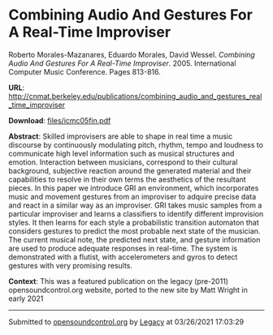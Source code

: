 # Combining Audio And Gestures For A Real-Time Improviser

Roberto Morales-Mazanares, Eduardo Morales, David Wessel. *Combining Audio And Gestures For A Real-Time Improviser*. 2005.  International Computer Music Conference. Pages 813-816. 

**URL**: <http://cnmat.berkeley.edu/publications/combining_audio_and_gestures_real_time_improviser>

**Download**: [files/icmc05fin.pdf](../files/icmc05fin.pdf)

**Abstract**: Skilled improvisers are able to shape in real time a music discourse by continuously modulating pitch, rhythm, tempo and loudness to communicate high level information such as musical structures and emotion. Interaction between musicians, correspond to their cultural background, subjective reaction around the generated material and their capabilities to resolve in their own terms the aesthetics of the resultant pieces. In this paper we introduce GRI an environment, which incorporates music and movement gestures from an improviser to adquire precise data and react in a similar way as an improviser. GRI takes music samples from a particular improviser and learns a classifiers to identify different improvision styles. It then learns for each style a probabilistic transition automaton that considers gestures to predict the most probable next state of the musician. The current musical note, the predicted next state, and gesture information are used to produce adequate responses in real-time. The system is demonstrated with a flutist, with accelerometers and gyros to detect gestures with very promising results.

**Context**: This was a featured publication on the legacy (pre-2011) opensoundcontrol.org website, ported to the new site by Matt Wright in early 2021

---
Submitted to [opensoundcontrol.org](https://opensoundcontrol.org) by [Legacy](https://web.archive.org) at 03/26/2021 17:03:29
